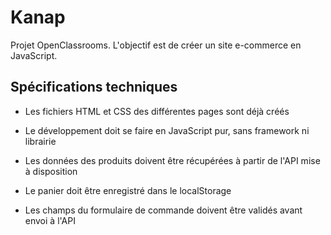 # Kanap

Projet OpenClassrooms. L'objectif est de créer un site e-commerce en JavaScript.

## Spécifications techniques

- Les fichiers HTML et CSS des différentes pages sont déjà créés

- Le développement doit se faire en JavaScript pur, sans framework ni librairie

- Les données des produits doivent être récupérées à partir de l'API mise à disposition

- Le panier doit être enregistré dans le localStorage

- Les champs du formulaire de commande doivent être validés avant envoi à l'API
